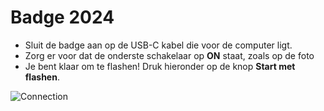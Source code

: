 # Badge 2024

- Sluit de badge aan op de USB-C kabel die voor de computer ligt.
- Zorg er voor dat de onderste schakelaar op **ON** staat, zoals op de foto
- Je bent klaar om te flashen! Druk hieronder op de knop **Start met flashen**.

![Connection](/boards/badge_2024/connection.webp)
